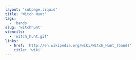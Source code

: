 ```yaml
---
layout: 'subpage.liquid'
title: 'Witch Hunt'
tags:
  - 'bands'
slug: 'witchhunt'
stencils:
  - 'witch_hunt.gif'
links:
  - href: 'http://en.wikipedia.org/wiki/Witch_Hunt_(band)'
    title: 'wiki'
---
```

